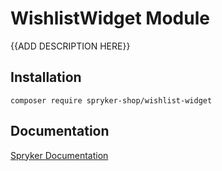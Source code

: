 # WishlistWidget Module

{{ADD DESCRIPTION HERE}}

## Installation

```
composer require spryker-shop/wishlist-widget
```

## Documentation

[Spryker Documentation](https://academy.spryker.com)
